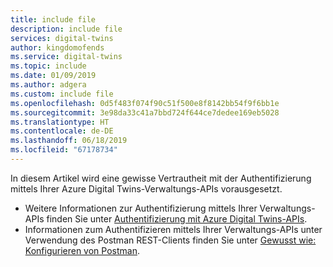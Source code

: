 ```yaml
---
title: include file
description: include file
services: digital-twins
author: kingdomofends
ms.service: digital-twins
ms.topic: include
ms.date: 01/09/2019
ms.author: adgera
ms.custom: include file
ms.openlocfilehash: 0d5f483f074f90c51f500e8f8142bb54f9f6bb1e
ms.sourcegitcommit: 3e98da33c41a7bbd724f644ce7dedee169eb5028
ms.translationtype: HT
ms.contentlocale: de-DE
ms.lasthandoff: 06/18/2019
ms.locfileid: "67178734"
---
```

In diesem Artikel wird eine gewisse Vertrautheit mit der Authentifizierung mittels Ihrer Azure Digital Twins-Verwaltungs-APIs vorausgesetzt.

* Weitere Informationen zur Authentifizierung mittels Ihrer Verwaltungs-APIs finden Sie unter [Authentifizierung mit Azure Digital Twins-APIs](../articles/digital-twins/security-authenticating-apis.md).
* Informationen zum Authentifizieren mittels Ihrer Verwaltungs-APIs unter Verwendung des Postman REST-Clients finden Sie unter [Gewusst wie: Konfigurieren von Postman](../articles/digital-twins/how-to-configure-postman.md).
